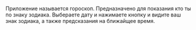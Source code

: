 Приложение называется гороскоп. 
Предназначено для показания кто ты по знаку зодиака.
Выбераете дату и нажимаете кнопку и видите ваш знак зодиака, а также предсказания на ближайщее время.
